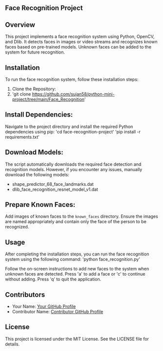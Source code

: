 ## Face Recognition Project

## Overview
This project implements a face recognition system using Python, OpenCV, and Dlib. It detects faces in images or video streams and recognizes known faces based on pre-trained models. Unknown faces can be added to the system for future recognition.

## Installation
To run the face recognition system, follow these installation steps:

1. Clone the Repository:
2. 'git clone https://github.com/sujan58/python-mini-project/tree/main/Face_Recognition'


## Install Dependencies:
Navigate to the project directory and install the required Python dependencies using pip:
'cd face-recognition-project'
'pip install -r requirements.txt'


## Download Models:
The script automatically downloads the required face detection and recognition models. However, if you encounter any issues, manually download the following models:
- shape_predictor_68_face_landmarks.dat
- dlib_face_recognition_resnet_model_v1.dat

## Prepare Known Faces:
Add images of known faces to the `known_faces` directory. Ensure the images are named appropriately and contain only the face of the person to be recognized.

## Usage
After completing the installation steps, you can run the face recognition system using the following command:
'python face_recognition.py'


Follow the on-screen instructions to add new faces to the system when unknown faces are detected. Press 'a' to add a face or 'c' to continue without adding. Press 'q' to quit the application.

## Contributors
- Your Name: [Your GitHub Profile](https://github.com/sujan58)
- Contributor Name: [Contributor GitHub Profile](https://github.com/SyedAejazAhmed)

## License
This project is licensed under the MIT License. See the LICENSE file for details.


